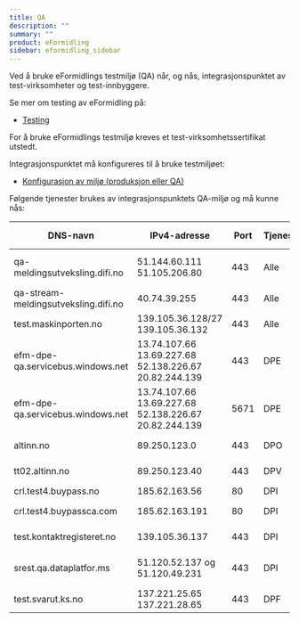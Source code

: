 ```yaml
---
title: QA
description: ""
summary: ""
product: eFormidling
sidebar: eformidling_sidebar
---
```


Ved å bruke eFormidlings testmiljø (QA) når, og nås, integrasjonspunktet av test-virksomheter og test-innbyggere.

Se mer om testing av eFormidling på:

- [Testing](../Testing/)

For å bruke eFormidlings testmiljø kreves et test-virksomhetssertifikat utstedt.

Integrasjonspunktet må konfigureres til å bruke testmiljøet:

- [Konfigurasjon av miljø (produksjon eller QA)](../installasjon/installasjon#miljø-produksjon-eller-qa)

Følgende tjenester brukes av integrasjonspunktets QA-miljø og må kunne nås:

| DNS-navn                                  | IPv4-adresse                                        | Port  | Tjeneste | Beskrivelse                                                                              | Inn-/utgående trafikk |
|-------------------------------------------|-----------------------------------------------------|-------|----------|------------------------------------------------------------------------------------------|-----------------------|
| qa-meldingsutveksling.difi.no             | 51.144.60.111 <br/> 51.105.206.80                   | 443   | Alle     | eFormidling, diverse tjenester, adresseoppslag m.m.                                      | utgående              |
| qa-stream-meldingsutveksling.difi.no      | 40.74.39.255                                        | 443   | Alle     | eFormidling, logging                                                                     | utgående              |
| test.maskinporten.no                      | 139.105.36.128/27 <br/> 139.105.36.132              | 443   | Alle     | Maskinporten                                                                             | utgående              |
| efm-dpe-qa.servicebus.windows.net         | 13.74.107.66 <br/> 13.69.227.68 <br/> 52.138.226.67 <br/> 20.82.244.139 | 443   | DPE      | Azure Service Bus, HTTP/REST API                                                         | utgående              |
| efm-dpe-qa.servicebus.windows.net         | 13.74.107.66 <br/> 13.69.227.68 <br/> 52.138.226.67 <br/> 20.82.244.139 | 5671  | DPE      | Azure Service Bus, AMQP med TLS                                                          | utgående              |
| altinn.no                                 | 89.250.123.0                                        | 443   | DPO      | Altinn formidlingstjeneste                                                               | utgående              |
| tt02.altinn.no                            | 89.250.123.40                                       | 443   | DPV      | Altinn formidlingstjeneste                                                               | utgående              |
| crl.test4.buypass.no | 185.62.163.56                                    | 80   | DPI      | Buypass CRL-liste                                                      | utgående              |
| crl.test4.buypassca.com | 185.62.163.191                                    | 80   | DPI      | Buypass CRL-liste SEID 2.0                                                     | utgående              |
| test.kontaktregisteret.no | 139.105.36.137 | 443  | DPI | Kontakt-og reservasjonsregisteret | utgående |
| srest.qa.dataplatfor.ms                   | 51.120.52.137 og 51.120.49.231                                       | 443   | DPI      | Digital postkasse, rest-endepunkt, aksesspunkt | utgående              |
| test.svarut.ks.no                         | 137.221.25.65 <br/> 137.221.28.65                   | 443   | DPF      | KS SvarUt og SvarInn                                                                     | utgående              |
